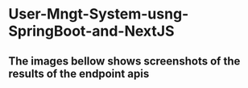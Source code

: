 # User-Mngt-System-usng-SpringBoot-and-NextJS

## The images bellow shows screenshots of the results of the endpoint apis
